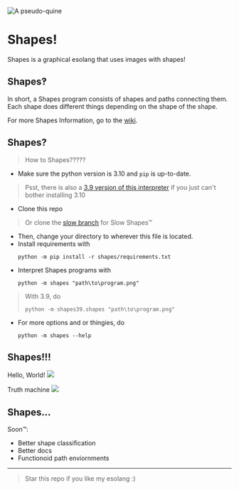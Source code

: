![A pseudo-quine](https://raw.githubusercontent.com/photon-niko/shapes/main/logo/Shapes.png)

# Shapes!

Shapes is a graphical esolang that uses images with shapes!

## Shapes‽

In short, a Shapes program consists of shapes and paths connecting them. Each shape does different things depending on the shape of the shape.

For more Shapes Information, go to the [wiki](https://github.com/PhotonNikko/shapes/wiki).

## Shapes?

> How to Shapes?????

* Make sure the python version is 3.10 and `pip` is up-to-date.
>Psst, there is also a [3.9 version of this interpreter](https://github.com/PhotonNikko/shapes/tree/main/shapes39/shapes) if you just can't bother installing 3.10
* Clone this repo
>Or clone the [slow branch](https://github.com/photon-niko/shapes/tree/slow) for Slow Shapes™
* Then, change your directory to wherever this file is located.
* Install requirements with
  ```
  python -m pip install -r shapes/requirements.txt
  ```
* Interpret Shapes programs with 
  ```
  python -m shapes "path\to\program.png"
  ```
> With 3.9, do
> ```
> python -m shapes39.shapes "path\to\program.png"
> ```

* For more options and or thingies, do
  ```
  python -m shapes --help
  ```
## Shapes!!!
Hello, World!
![](https://github.com/PhotonNikko/shapes/blob/main/helloworld.png)

Truth machine
![](https://github.com/PhotonNikko/shapes/blob/main/truth.png)

## Shapes...

Soon™:
* Better shape classification
* Better docs
* Functionoid path enviornments

-------

> Star this repo if you like my esolang :)
